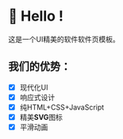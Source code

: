 # 🌟 Hello !

这是一个UI精美的软件软件页模板。

## 我们的优势：

- [x] 现代化UI
- [x] 响应式设计
- [x] 纯HTML+CSS+JavaScript
- [x] 精美**SVG**图标
- [x] 平滑动画